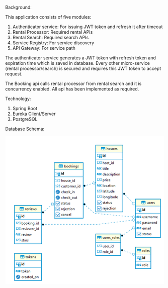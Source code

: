 Background:

This application consists of five modules:

1) Authenticator service: For issuing JWT token and refresh it after timeout
2) Rental Processor: Required rental APIs
3) Rental Search: Required search APIs
4) Service Registry: For service discovery
5) API Gateway: For service path

The authenticator service generates a JWT token with refresh token and expiration time which is saved in database. 
Every other micro-service (rental processor/search) is secured and requires this JWT token to accept request. 

The Booking api calls rental processor from rental search and it is concurrency enabled. 
All api has been implemented as required.


Technology:

1) Spring Boot
2) Eureka Client/Server
3) PostgreSQL


Database Schema:

![schema](schema.png)